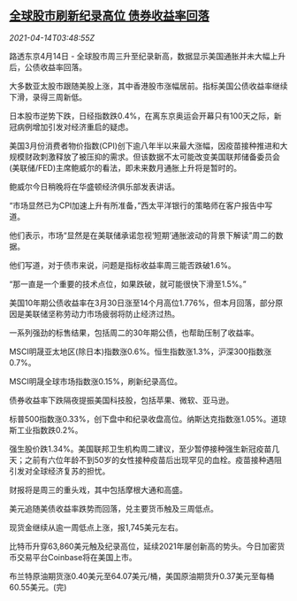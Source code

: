 <!--1618372862000-->
[全球股市刷新纪录高位 债券收益率回落](https://cn.reuters.com/article/asia-financial-markets-0414-wedn-idCNKBS2C10CJ)
------

<div><i>2021-04-14T03:48:55Z</i></div><p>路透东京4月14日 - 全球股市周三升至纪录新高，数据显示美国通胀并未大幅上升后，公债收益率回落。</p><p>大多数亚太股市跟随美股上涨，其中香港股市涨幅居前。指标美国公债收益率继续下滑，录得三周新低。</p><p>日本股市逆势下跌，日经指数跌0.4%，在离东京奥运会开幕只有100天之际，新冠病例增加引发对经济重启的疑虑。</p><p>美国3月份消费者物价指数(CPI)创下逾八年半以来最大涨幅，因疫苗接种推进和大规模财政刺激释放了被压抑的需求。但该数据不太可能改变美国联邦储备委员会(美联储/FED)主席鲍威尔的看法，即未来数月通胀上升将是暂时的。</p><p>鲍威尔今日稍晚将在华盛顿经济俱乐部发表讲话。</p><p>“市场显然已为CPI加速上升有所准备，”西太平洋银行的策略师在客户报告中写道。</p><p>他们表示，市场“显然是在美联储承诺忽视‘短期’通胀波动的背景下解读”周二的数据。</p><p>他们写道，对于债市来说，问题是指标收益率周三能否跌破1.6%。</p><p>“那一直是一个重要的技术点位，如果跌破，就可能很快下滑至1.5%。”</p><p>美国10年期公债收益率在3月30日涨至14个月高位1.776%，但本月回落，部分原因是美联储坚称劳动力市场疲弱将防止经济过热。</p><p>一系列强劲的标售结果，包括周二的30年期公债，也帮助压制了收益率。</p><p>MSCI明晟亚太地区(除日本)指数涨0.6%。恒生指数涨1.3%，沪深300指数涨0.7%。</p><p>MSCI明晟全球市场指数涨0.15%，刷新纪录高位。</p><p>债券收益率下跌隔夜提振美国科技股，包括苹果、微软、亚马逊。</p><p>标普500指数涨0.33%，创下盘中和纪录收盘高位。纳斯达克指数涨1.05%。道琼斯工业指数跌0.2%。</p><p>强生股价跌1.34%。美国联邦卫生机构周二建议，至少暂停接种强生新冠疫苗几天；之前有六位年龄不到50岁的女性接种疫苗后出现罕见的血栓。疫苗接种遇阻引发对全球经济复苏的担忧。</p><p>财报将是周三的重头戏，其中包括摩根大通和高盛。</p><p>美元追随美债收益率跌势而回落，兑主要货币触及三周低点。</p><p>现货金继续从逾一周低点上涨，报1,745美元左右。</p><p>比特币升穿63,860美元触及纪录高位，延续2021年屡创新高的势头。今日加密货币交易平台Coinbase将在美国上市。</p><p>布兰特原油期货涨0.40美元至64.07美元/桶，美国原油期货升0.37美元至每桶60.55美元。(完)</p>
